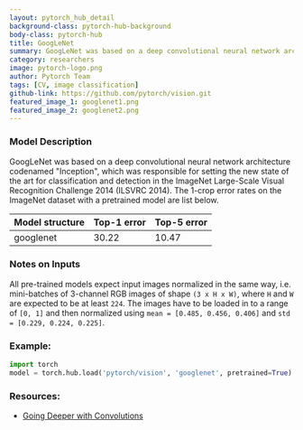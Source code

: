 ```yaml
---
layout: pytorch_hub_detail
background-class: pytorch-hub-background
body-class: pytorch-hub
title: GoogLeNet
summary: GoogLeNet was based on a deep convolutional neural network architecture codenamed "Inception" which won ImageNet 2014.
category: researchers
image: pytorch-logo.png
author: Pytorch Team
tags: [CV, image classification]
github-link: https://github.com/pytorch/vision.git
featured_image_1: googlenet1.png
featured_image_2: googlenet2.png
---
```


### Model Description

GoogLeNet was based on a deep convolutional neural network architecture codenamed "Inception", which was responsible for setting the new state of the art for classification and detection in the ImageNet Large-Scale Visual Recognition Challenge 2014 (ILSVRC 2014). The 1-crop error rates on the ImageNet dataset with a pretrained model are list below.

| Model structure | Top-1 error | Top-5 error |
| --------------- | ----------- | ----------- |
|  googlenet       | 30.22       | 10.47       |


### Notes on Inputs

All pre-trained models expect input images normalized in the same way,
i.e. mini-batches of 3-channel RGB images of shape `(3 x H x W)`, where `H` and `W` are expected to be at least `224`.
The images have to be loaded in to a range of `[0, 1]` and then normalized using `mean = [0.485, 0.456, 0.406]`
and `std = [0.229, 0.224, 0.225]`.

### Example:

```python
import torch
model = torch.hub.load('pytorch/vision', 'googlenet', pretrained=True)
```

### Resources:

 - [Going Deeper with Convolutions](https://arxiv.org/abs/1409.4842)
